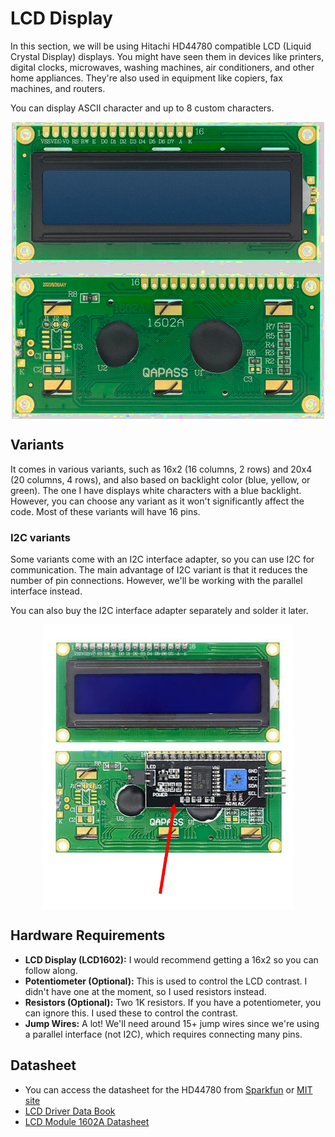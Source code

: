 # LCD Display

In this section, we will be using Hitachi HD44780 compatible LCD (Liquid Crystal Display) displays. You might have seen them in devices like printers, digital clocks, microwaves, washing machines, air conditioners, and other home appliances. They're also used in equipment like copiers, fax machines, and routers.

You can display ASCII character and up to 8 custom characters.

<img style="display: block; margin: auto;width:500px;" alt="lcd1602" src="./images/lcd1602.jpg"/>


## Variants
It comes in various variants, such as 16x2 (16 columns, 2 rows) and 20x4 (20 columns, 4 rows), and also based on backlight color (blue, yellow, or green). The one I have displays white characters with a blue backlight. However, you can choose any variant as it won't significantly affect the code.  Most of these variants will have 16 pins.

### I2C variants
Some variants come with an I2C interface adapter, so you can use I2C for communication. The main advantage of I2C variant is that it reduces the number of pin connections. However, we'll be working with the parallel interface instead.
 
You can also buy the I2C interface adapter separately and solder it later.

<img style="display: block; margin: auto;width:400px;" alt="lcd1602 I2C" src="./images/lcd1602-i2c.jpg"/>


## Hardware Requirements
- **LCD Display (LCD1602):** I would recommend getting a 16x2 so you can follow along.  
- **Potentiometer (Optional):** This is used to control the LCD contrast. I didn't have one at the moment, so I used resistors instead.  
- **Resistors (Optional):** Two 1K resistors. If you have a potentiometer, you can ignore this. I used these to control the contrast.  
- **Jump Wires:** A lot! We'll need around 15+ jump wires since we're using a parallel interface (not I2C), which requires connecting many pins.



## Datasheet
- You can access the datasheet for the HD44780 from [Sparkfun](https://www.sparkfun.com/datasheets/LCD/HD44780.pdf) or [MIT site](https://academy.cba.mit.edu/classes/output_devices/44780.pdf)
- [LCD Driver Data Book](https://www.crystalfontz.com/controllers/datasheet-viewer.php?id=433)
- [LCD Module 1602A Datasheet](https://www.openhacks.com/uploadsproductos/eone-1602a1.pdf)
